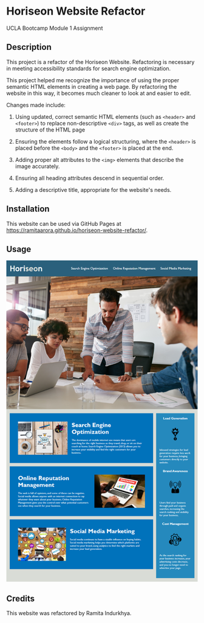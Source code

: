# Horiseon Website Refactor
UCLA Bootcamp Module 1 Assignment

## Description

This project is a refactor of the Horiseon Website. Refactoring is necessary in meeting accessibility standards for search engine optimization.

This project helped me recognize the importance of using the proper semantic HTML elements in creating a web page. By refactoring the website in this way, it becomes much cleaner to look at and easier to edit.

Changes made include:

1. Using updated, correct semantic HTML elements (such as `<header>` and `<footer>`) to replace non-descriptive `<div>` tags, as well as create the structure of the HTML page

2. Ensuring the elements follow a logical structuring, where the `<header>` is placed before the `<body>` and the `<footer>` is placed at the end.

3. Adding proper alt attributes to the `<img>` elements that describe the image accurately.

4. Ensuring all heading attributes descend in sequential order.

5. Adding a descriptive title, appropriate for the website's needs.

## Installation

This website can be used via GitHub Pages at https://ramitaarora.github.io/horiseon-website-refactor/.

## Usage

<img src="./assets/images/horiseon-screenshot.png" alt="Horiseon-Screenshot" />

## Credits

This website was refactored by Ramita Indurkhya.